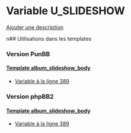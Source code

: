 # Variable U_SLIDESHOW
[Ajouter une description](https://fa-tvars.appspot.com/U_SLIDESHOW)

n## Utilisations dans les templates

### Version PunBB

#### [Template album_slideshow_body](punbb/album_slideshow_body.md)
* [Variable à la ligne 389](../punbb/album_slideshow_body.tpl#L389)

### Version phpBB2

#### [Template album_slideshow_body](subsilver/album_slideshow_body.md)
* [Variable à la ligne 389](../subsilver/album_slideshow_body.tpl#L389)